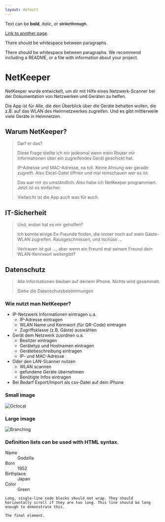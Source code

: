 ```yaml
---
layout: default
---
```


Text can be **bold**, _italic_, or ~~strikethrough~~.

[Link to another page](./another-page.html).

There should be whitespace between paragraphs.

There should be whitespace between paragraphs. We recommend including a README, or a file with information about your project.

# NetKeeper

NetKeeper wurde entwickelt, um dir mit Hilfe eines Netzwerk-Scanner bei der Dokumentation von Netzwerken und Geräten zu helfen.

Die App ist für Alle, die den Überblick über die Geräte behalten wollen, die z.B. auf das WLAN des Heimnetzwerkes zugreifen. Und es gibt mittlerweile viele Geräte in Heimnetzen.

## Warum NetKeeper?

> Darf er das?
> 
> Diese Frage stellte ich mir jedesmal wenn mein Router mir Informationen über ein zugreifendes Gerät geschickt hat.
> 
> IP-Adresse und MAC-Adresse, na toll. Keine Ahnung wer gerade zugreift.
> Also Excel-Datei öffnen und mal reinschauen wer es ist.
>
> Das war mir zu umständlich. Also habe ich NetKeeper programmiert. Jetzt ist es einfacher.
>
> Vielleicht ist die App auch was für euch.

## IT-Sicherheit
> Und, wobei hat es mir geholfen?
> 
> Ich konnte einige Ex-Freunde finden, die immer noch auf mein Gäste-WLAN zugreifen.
> Rausgeschmissen, und tschüss ...
>
> Vertrauen ist gut ..., aber wenn ein Freund mal seinem Freund dein WLAN-Kennwort weitergibt?


## Datenschutz
> Alle Informationen bleiben auf deinem iPhone. Nichts wird gesammelt.
> 
> Siehe die Datenschutzbestimmungen

### Wie nutzt man NetKeeper?

- IP-Netzwerk Informationen eintragen u.a.
  - IP-Adresse eintragen
  - WLAN Name und Kennwort (für QR-Code) eintragen
  - Zugriffsklasse (z.B. Gäste) auswählen
- Gerät dem Netzwerk zuordnen u.a.
  - Besitzer eintragen
  - Gerätetyp und Hostnamen eintragen
  - Gerätebeschreibung eintragen
  - IP- und MAC-Adresse
- Oder den LAN-Scanner nutzen
  - WLAN scannen
  - gefundene Geräte übernehmen
  - Benötigte Infos eintragen
- Bei Bedarf Export/Import als csv-Datei auf dein iPhone

### Small image

![Octocat](https://github.githubassets.com/images/icons/emoji/octocat.png)

### Large image

![Branching](https://guides.github.com/activities/hello-world/branching.png)


### Definition lists can be used with HTML syntax.

<dl>
<dt>Name</dt>
<dd>Godzilla</dd>
<dt>Born</dt>
<dd>1952</dd>
<dt>Birthplace</dt>
<dd>Japan</dd>
<dt>Color</dt>
<dd>Green</dd>
</dl>

```
Long, single-line code blocks should not wrap. They should horizontally scroll if they are too long. This line should be long enough to demonstrate this.
```

```
The final element.
```
